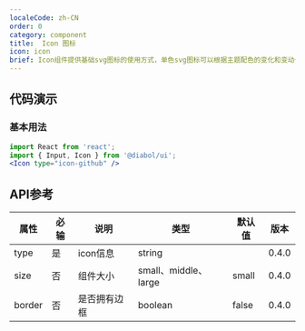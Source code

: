 ```yaml
---
localeCode: zh-CN
order: 0
category: component
title:  Icon 图标
icon: icon
brief: Icon组件提供基础svg图标的使用方式，单色svg图标可以根据主题配色的变化和变动也可自己设置颜色。
---
```


## 代码演示

### 基本用法

```jsx live=true
import React from 'react';
import { Input, Icon } from '@diabol/ui';
<Icon type="icon-github" />
```


## API参考

| 属性     | 必输  | 说明                                   | 类型             | 默认值   | 版本 |
|---------|--------|------------------------------------ |-----------------|---------|--------- |
| type    | 是     | icon信息                                  | string          |     |0.4.0 |
| size    | 否     | 组件大小                                    | small、middle、large | small   | 0.4.0 |
| border  | 否     | 是否拥有边框                                | boolean        | false   | 0.4.0 |
